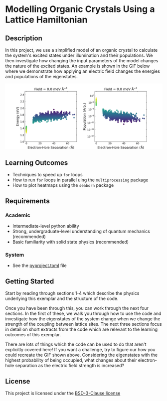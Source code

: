 # Modelling Organic Crystals Using a Lattice Hamiltonian

## Description

In this project, we use a simplified model of an organic crystal to calculate the system's excited states under illumination and their populations. We then investigate how changing the input parameters of the model changes the nature of the excited states. An example is shown in the GIF below where we demonstrate how applying an electric field changes the energies and populations of the eigenstates. 

![GifOne](https://github.com/ImperialCollegeLondon/ReCoDE_Lattice_Hamiltonian/blob/main/docs/assets/ReCoDe.gif)

## Learning Outcomes

- Techniques to speed up ```for``` loops
- How to run ```for``` loops in parallel uing the ```multiprocessing``` package
- How to plot heatmaps using the ```seaborn``` package

## Requirements

<!--
If your exemplar requires students to have a background knowledge of something
especially this is the place to mention that.

List any resources you would recommend to get the students started.

If there is an existing exemplar in the ReCoDE repositories link to that.
-->

### Academic
- Intermediate-level python ability
- Strong, undergraduate-level understanding of quantum mechanics (recommended)
- Basic familiarity with solid state physics (recommended)

### System
- See the [pyproject.toml](pyproject.toml) file

## Getting Started

Start by reading through sections 1-4 which describe the physics underlying this exemplar and the structure of the code. 

Once you have been through this, you can work through the next four sections. In the first of these, we walk you through how to use the code and investigate how the eigenstates of the system change when we change the strength of the coupling between lattice sites. The next three sections focus in detail on short extracts from the code which are relevant to the learning outcomes of this exemplar. 

There are lots of things which the code can be used to do that aren't explicitly covered here! If you want a challenge, try to figure our how you could recreate the GIF shown above. Considering the eigenstates with the highest probability of being occupied, what changes about their electron-hole separation as the electric field strength is increased?

<!-- Change this to your License. Make sure you have added the file on GitHub -->

## License

This project is licensed under the [BSD-3-Clause license](LICENSE.md)
